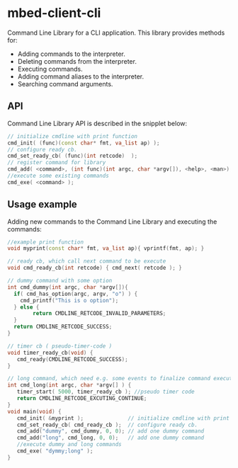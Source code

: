 # mbed-client-cli

Command Line Library for a CLI application. This library provides methods for:

* Adding commands to the interpreter.
* Deleting commands from the interpreter.
* Executing commands.
* Adding command aliases to the interpreter.
* Searching command arguments.

## API

Command Line Library API is described in the snipplet below: 

```c++
// initialize cmdline with print function
cmd_init( (func)(const char* fmt, va_list ap) );
// configure ready cb.
cmd_set_ready_cb( (func)(int retcode)  );
// register command for library
cmd_add( <command>, (int func)(int argc, char *argv[]), <help>, <man>); 
//execute some existing commands
cmd_exe( <command> );
```

## Usage example

Adding new commands to the Command Line Library and executing the commands:

```c++
//example print function
void myprint(const char* fmt, va_list ap){ vprintf(fmt, ap); }

// ready cb, which call next command to be execute
void cmd_ready_cb(int retcode) { cmd_next( retcode ); }

// dummy command with some option
int cmd_dummy(int argc, char *argv[]){
  if( cmd_has_option(argc, argv, "o") ) {
    cmd_printf("This is o option");
  } else {
        return CMDLINE_RETCODE_INVALID_PARAMETERS;
  }
  return CMDLINE_RETCODE_SUCCESS;
}

// timer cb ( pseudo-timer-code )
void timer_ready_cb(void) {
   cmd_ready(CMDLINE_RETCODE_SUCCESS);
}

// long command, which need e.g. some events to finalize command execution
int cmd_long(int argc, char *argv[] ) {
   timer_start( 5000, timer_ready_cb ); //pseudo timer code
   return CMDLINE_RETCODE_EXCUTING_CONTINUE;
}
void main(void) {
   cmd_init( &myprint );              // initialize cmdline with print function
   cmd_set_ready_cb( cmd_ready_cb );  // configure ready cb.
   cmd_add("dummy", cmd_dummy, 0, 0); // add one dummy command
   cmd_add("long", cmd_long, 0, 0);   // add one dummy command
   //execute dummy and long commands
   cmd_exe( "dymmy;long" );
}
```
